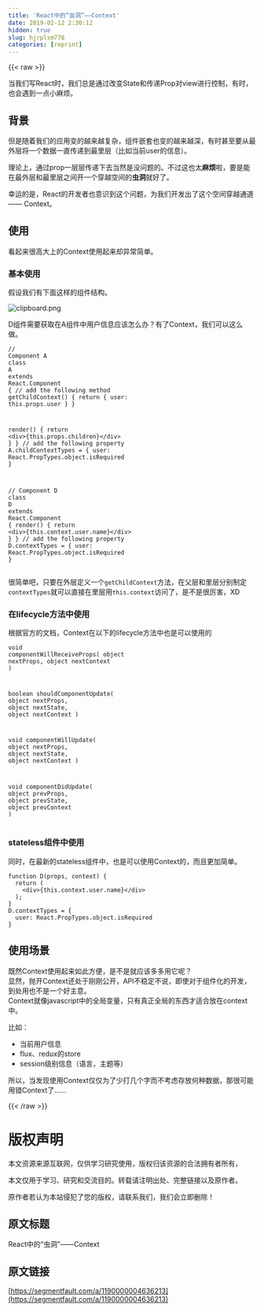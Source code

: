 ```yaml
---
title: 'React中的“虫洞”——Context' 
date: 2019-02-12 2:30:12
hidden: true
slug: hjrplsm778
categories: [reprint]
---
```


{{< raw >}}

                    
<p>当我们写React时，我们总是通过改变State和传递Prop对view进行控制，有时，也会遇到一点小麻烦。</p>
<h2 id="articleHeader0">背景</h2>
<p>但是随着我们的应用变的越来越复杂，组件嵌套也变的越来越深，有时甚至要从最外层将一个数据一直传递到最里层（比如当前user的信息）。</p>
<p>理论上，通过prop一层层传递下去当然是没问题的。不过这也太<strong>麻烦</strong>啦，要是能在最外层和最里层之间开一个穿越空间的<strong>虫洞</strong>就好了。</p>
<p>幸运的是，React的开发者也意识到这个问题，为我们开发出了这个空间穿越通道 —— Context。</p>
<h2 id="articleHeader1">使用</h2>
<p>看起来很高大上的Context使用起来却异常简单。</p>
<h3 id="articleHeader2">基本使用</h3>
<p>假设我们有下面这样的组件结构。</p>
<p><span class="img-wrap"><img data-src="/img/bVtB7Z?w=1141&amp;h=639" src="https://static.alili.tech/img/bVtB7Z?w=1141&amp;h=639" alt="clipboard.png" title="clipboard.png" style="cursor: pointer;"></span></p>
<p>D组件需要获取在A组件中用户信息应该怎么办？有了Context，我们可以这么做。</p>
<div class="widget-codetool" style="display:none;">
      <div class="widget-codetool--inner">
      <span class="selectCode code-tool" data-toggle="tooltip" data-placement="top" title="" data-original-title="全选"></span>
      <span type="button" class="copyCode code-tool" data-toggle="tooltip" data-placement="top" data-clipboard-text="// Component A
class A extends React.Component {
// add the following method
  getChildContext() {
    return {
      user: this.props.user
    }
  }
  
  render() {
    return <div>{this.props.children}</div>
  }
}
// add the following property
A.childContextTypes = {
  user: React.PropTypes.object.isRequired
}


// Component D
class D extends React.Component {
  render() {
    return <div>{this.context.user.name}</div>
  }
}
// add the following property
D.contextTypes = {
  user: React.PropTypes.object.isRequired
}" title="" data-original-title="复制"></span>
      <span type="button" class="saveToNote code-tool" data-toggle="tooltip" data-placement="top" title="" data-original-title="放进笔记"></span>
      </div>
      </div><pre class="hljs scala"><code><span class="hljs-comment">// Component A</span>
<span class="hljs-class"><span class="hljs-keyword">class</span> <span class="hljs-title">A</span> <span class="hljs-keyword">extends</span> <span class="hljs-title">React</span>.<span class="hljs-title">Component</span> </span>{
<span class="hljs-comment">// add the following method</span>
  getChildContext() {
    <span class="hljs-keyword">return</span> {
      user: <span class="hljs-keyword">this</span>.props.user
    }
  }
  
  render() {
    <span class="hljs-keyword">return</span> &lt;div&gt;{<span class="hljs-keyword">this</span>.props.children}&lt;/div&gt;
  }
}
<span class="hljs-comment">// add the following property</span>
<span class="hljs-type">A</span>.childContextTypes = {
  user: <span class="hljs-type">React</span>.<span class="hljs-type">PropTypes</span>.<span class="hljs-keyword">object</span>.isRequired
}


<span class="hljs-comment">// Component D</span>
<span class="hljs-class"><span class="hljs-keyword">class</span> <span class="hljs-title">D</span> <span class="hljs-keyword">extends</span> <span class="hljs-title">React</span>.<span class="hljs-title">Component</span> </span>{
  render() {
    <span class="hljs-keyword">return</span> &lt;div&gt;{<span class="hljs-keyword">this</span>.context.user.name}&lt;/div&gt;
  }
}
<span class="hljs-comment">// add the following property</span>
<span class="hljs-type">D</span>.contextTypes = {
  user: <span class="hljs-type">React</span>.<span class="hljs-type">PropTypes</span>.<span class="hljs-keyword">object</span>.isRequired
}</code></pre>
<p>很简单吧，只要在外层定义一个<code>getChildContext</code>方法，在父层和里层分别制定<code>contextTypes</code>就可以直接在里层用<code>this.context</code>访问了，是不是很厉害，XD</p>
<h3 id="articleHeader3">在lifecycle方法中使用</h3>
<p>根据官方的文档，Context在以下的lifecycle方法中也是可以使用的</p>
<div class="widget-codetool" style="display:none;">
      <div class="widget-codetool--inner">
      <span class="selectCode code-tool" data-toggle="tooltip" data-placement="top" title="" data-original-title="全选"></span>
      <span type="button" class="copyCode code-tool" data-toggle="tooltip" data-placement="top" data-clipboard-text="void componentWillReceiveProps(
  object nextProps, object nextContext
)

boolean shouldComponentUpdate(
  object nextProps, object nextState, object nextContext
)

void componentWillUpdate(
  object nextProps, object nextState, object nextContext
)

void componentDidUpdate(
  object prevProps, object prevState, object prevContext
)" title="" data-original-title="复制"></span>
      <span type="button" class="saveToNote code-tool" data-toggle="tooltip" data-placement="top" title="" data-original-title="放进笔记"></span>
      </div>
      </div><pre class="hljs stylus"><code>void componentWillReceiveProps(
  <span class="hljs-selector-tag">object</span> nextProps, <span class="hljs-selector-tag">object</span> nextContext
)

boolean shouldComponentUpdate(
  <span class="hljs-selector-tag">object</span> nextProps, <span class="hljs-selector-tag">object</span> nextState, <span class="hljs-selector-tag">object</span> nextContext
)

void componentWillUpdate(
  <span class="hljs-selector-tag">object</span> nextProps, <span class="hljs-selector-tag">object</span> nextState, <span class="hljs-selector-tag">object</span> nextContext
)

void componentDidUpdate(
  <span class="hljs-selector-tag">object</span> prevProps, <span class="hljs-selector-tag">object</span> prevState, <span class="hljs-selector-tag">object</span> prevContext
)</code></pre>
<h3 id="articleHeader4">stateless组件中使用</h3>
<p>同时，在最新的stateless组件中，也是可以使用Context的，而且更加简单。</p>
<div class="widget-codetool" style="display:none;">
      <div class="widget-codetool--inner">
      <span class="selectCode code-tool" data-toggle="tooltip" data-placement="top" title="" data-original-title="全选"></span>
      <span type="button" class="copyCode code-tool" data-toggle="tooltip" data-placement="top" data-clipboard-text="function D(props, context) {
  return (
    <div>{this.context.user.name}</div>
  );
}
D.contextTypes = {
  user: React.PropTypes.object.isRequired
}" title="" data-original-title="复制"></span>
      <span type="button" class="saveToNote code-tool" data-toggle="tooltip" data-placement="top" title="" data-original-title="放进笔记"></span>
      </div>
      </div><pre class="hljs javascript"><code><span class="hljs-function"><span class="hljs-keyword">function</span> <span class="hljs-title">D</span>(<span class="hljs-params">props, context</span>) </span>{
  <span class="hljs-keyword">return</span> (
    <span class="xml"><span class="hljs-tag">&lt;<span class="hljs-name">div</span>&gt;</span>{this.context.user.name}<span class="hljs-tag">&lt;/<span class="hljs-name">div</span>&gt;</span></span>
  );
}
D.contextTypes = {
  <span class="hljs-attr">user</span>: React.PropTypes.object.isRequired
}</code></pre>
<h2 id="articleHeader5">使用场景</h2>
<p>既然Context使用起来如此方便，是不是就应该多多用它呢？<br>显然，抛开Context还处于刚刚公开，API不稳定不说，即使对于组件化的开发，到处用也不是一个好主意。<br>Context就像javascript中的全局变量，只有真正全局的东西才适合放在context中。</p>
<p>比如：</p>
<ul>
<li>当前用户信息</li>
<li>flux、redux的store</li>
<li>session级别信息（语言，主题等）</li>
</ul>
<p>所以，当发现使用Context仅仅为了少打几个字而不考虑存放何种数据，那很可能用错Context了……</p>

                
{{< /raw >}}

# 版权声明
本文资源来源互联网，仅供学习研究使用，版权归该资源的合法拥有者所有，

本文仅用于学习、研究和交流目的。转载请注明出处、完整链接以及原作者。

原作者若认为本站侵犯了您的版权，请联系我们，我们会立即删除！

## 原文标题
React中的“虫洞”——Context

## 原文链接
[https://segmentfault.com/a/1190000004636213](https://segmentfault.com/a/1190000004636213)

